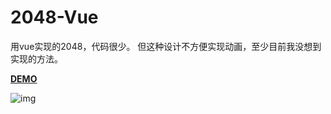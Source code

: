 # 2048-Vue

用vue实现的2048，代码很少。
但这种设计不方便实现动画，至少目前我没想到实现的方法。

**[DEMO](http://www.ccc5.cc/2048)**

![img](https://segmentfault.com/img/bVABcM)
